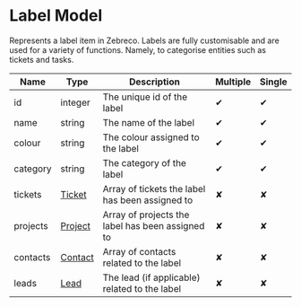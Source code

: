 # Label Model

Represents a label item in Zebreco. Labels are fully customisable and are used for a variety of functions. Namely, to categorise entities such as tickets and tasks.


| Name          | Type                      | Description                                       | Multiple | Single |
|---------------|---------------------------|---------------------------------------------------|----------|--------|
| id            | integer                   | The unique id of the label                        |    ✔     |   ✔    |
| name          | string                    | The name of the label                             |    ✔     |   ✔    |
| colour        | string                    | The colour assigned to the label                  |    ✔     |   ✔    |
| category      | string                    | The category of the label                         |    ✔     |   ✔    |
| tickets       | [Ticket](api-ticket.md)   | Array of tickets the label has been assigned to   |    ✘     |   ✘    |
| projects      | [Project](api-project.md) | Array of projects the label has been assigned to  |    ✘     |   ✘    |
| contacts      | [Contact](api-contact.md) | Array of contacts related to the label            |    ✘     |   ✘    |
| leads         | [Lead](api-lead.md)       | The lead (if applicable) related to the label     |    ✘     |   ✘    |